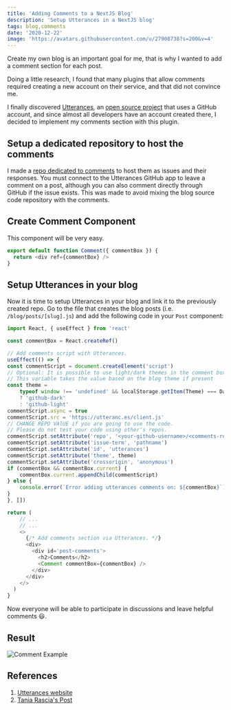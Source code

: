 ```yaml
---
title: 'Adding Comments to a NextJS Blog'
description: 'Setup Utterances in a NextJS blog'
tags: blog,comments
date: '2020-12-22'
image: 'https://avatars.githubusercontent.com/u/27908738?s=200&v=4'
---
```


Create my own blog is an important goal for me, that is why I wanted to add a comment section for each post.

Doing a little research, I found that many plugins that allow comments required creating a new account on their service, and that did not convince me.

I finally discovered [Utterances](https://utteranc.es/), an [open source project](https://github.com/utterance/utterances) that uses a GitHub account, and since almost all developers have an account created there, I decided to implement my comments section with this plugin.

## Setup a dedicated repository to host the comments

I made a [repo dedicated to comments](https://github.com/randymorales/randymorales.dev-comments) to host them as issues and their responses. You must connect to the Utterances GitHub app to leave a comment on a post, although you can also comment directly through GitHub if the issue exists. This was made to avoid mixing the blog source code repository with the comments.

## Create Comment Component

This component will be very easy.

```javascript
export default function Comment({ commentBox }) {
  return <div ref={commentBox} />
}
```

## Setup Utterances in your blog

Now it is time to setup Utterances in your blog and link it to the previously created repo. Go to the file that creates the blog posts (i.e. `/blog/posts/[slug].js`) and add the following code in your `Post` component:

```javascript
import React, { useEffect } from 'react'

const commentBox = React.createRef()

// Add comments script with Utterances.
useEffect(() => {
const commentScript = document.createElement('script')
// Optional: It is possible to use light/dark themes in the comment box
// This variable takes the value based on the blog theme if present
const theme =
    typeof window !== 'undefined' && localStorage.getItem(Theme) === DarkTheme
    ? 'github-dark'
    : 'github-light'
commentScript.async = true
commentScript.src = 'https://utteranc.es/client.js'
// CHANGE REPO VAlUE if you are going to use the code.
// Please do not test your code using other's repos.
commentScript.setAttribute('repo', '<your-github-username>/<comments-repo>')
commentScript.setAttribute('issue-term', 'pathname')
commentScript.setAttribute('id', 'utterances')
commentScript.setAttribute('theme', theme)
commentScript.setAttribute('crossorigin', 'anonymous')
if (commentBox && commentBox.current) {
    commentBox.current.appendChild(commentScript)
} else {
    console.error(`Error adding utterances comments on: ${commentBox}`)
}
}, [])

return (
    // ...
    // ...
    <>
	  {/* Add comments section via Utterances. */}
      <div>
        <div id='post-comments'>
          <h2>Comments</h2>
          <Comment commentBox={commentBox} />
        </div>
      </div>
    </>
  )
}
```

Now everyone will be able to participate in discussions and leave helpful comments 😃.

## Result

![Comment Example](/images/posts/comment-utterances.png)

## References

1. [Utterances website](https://utteranc.es/)
2. [Tania Rascia's Post](https://www.taniarascia.com/adding-comments-to-my-blog/)
